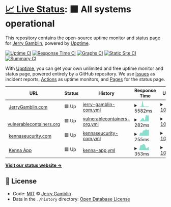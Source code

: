 # [📈 Live Status](https://jgamblin.github.io/upptime): <!--live status--> **🟩 All systems operational**

This repository contains the open-source uptime monitor and status page for [Jerry Gamblin](https://www.jerrygamblin.com), powered by [Upptime](https://github.com/upptime/upptime).

[![Uptime CI](https://github.com/koj-co/upptime/workflows/Uptime%20CI/badge.svg)](https://github.com/koj-co/upptime/actions?query=workflow%3A%22Uptime+CI%22)
[![Response Time CI](https://github.com/koj-co/upptime/workflows/Response%20Time%20CI/badge.svg)](https://github.com/koj-co/upptime/actions?query=workflow%3A%22Response+Time+CI%22)
[![Graphs CI](https://github.com/koj-co/upptime/workflows/Graphs%20CI/badge.svg)](https://github.com/koj-co/upptime/actions?query=workflow%3A%22Graphs+CI%22)
[![Static Site CI](https://github.com/koj-co/upptime/workflows/Static%20Site%20CI/badge.svg)](https://github.com/koj-co/upptime/actions?query=workflow%3A%22Static+Site+CI%22)
[![Summary CI](https://github.com/koj-co/upptime/workflows/Summary%20CI/badge.svg)](https://github.com/koj-co/upptime/actions?query=workflow%3A%22Summary+CI%22)

With [Upptime](https://upptime.js.org), you can get your own unlimited and free uptime monitor and status page, powered entirely by a GitHub repository. We use [Issues](https://github.com/jgamblin/upptime/issues) as incident reports, [Actions](https://github.com/jgamblin/upptime/actions) as uptime monitors, and [Pages](https://jgamblin.github.io/upptime) for the status page.

<!--start: status pages-->
<!-- This summary is generated by Upptime (https://github.com/upptime/upptime) -->
<!-- Do not edit this manually, your changes will be overwritten -->
<!-- prettier-ignore -->
| URL | Status | History | Response Time | Uptime |
| --- | ------ | ------- | ------------- | ------ |
| <img alt="" src="https://favicons.githubusercontent.com/www.jerrygamblin.com" height="13"> [JerryGamblin.com](https://www.jerrygamblin.com) | 🟩 Up | [jerry-gamblin-com.yml](https://github.com/jgamblin/upptime/commits/HEAD/history/jerry-gamblin-com.yml) | <details><summary><img alt="Response time graph" src="./graphs/jerry-gamblin-com/response-time-week.png" height="20"> 5582ms</summary><br><a href="https://jgamblin.github.io/upptime/history/jerry-gamblin-com"><img alt="Response time 2739" src="https://img.shields.io/endpoint?url=https%3A%2F%2Fraw.githubusercontent.com%2Fjgamblin%2Fupptime%2FHEAD%2Fapi%2Fjerry-gamblin-com%2Fresponse-time.json"></a><br><a href="https://jgamblin.github.io/upptime/history/jerry-gamblin-com"><img alt="24-hour response time 2205" src="https://img.shields.io/endpoint?url=https%3A%2F%2Fraw.githubusercontent.com%2Fjgamblin%2Fupptime%2FHEAD%2Fapi%2Fjerry-gamblin-com%2Fresponse-time-day.json"></a><br><a href="https://jgamblin.github.io/upptime/history/jerry-gamblin-com"><img alt="7-day response time 5582" src="https://img.shields.io/endpoint?url=https%3A%2F%2Fraw.githubusercontent.com%2Fjgamblin%2Fupptime%2FHEAD%2Fapi%2Fjerry-gamblin-com%2Fresponse-time-week.json"></a><br><a href="https://jgamblin.github.io/upptime/history/jerry-gamblin-com"><img alt="30-day response time 3546" src="https://img.shields.io/endpoint?url=https%3A%2F%2Fraw.githubusercontent.com%2Fjgamblin%2Fupptime%2FHEAD%2Fapi%2Fjerry-gamblin-com%2Fresponse-time-month.json"></a><br><a href="https://jgamblin.github.io/upptime/history/jerry-gamblin-com"><img alt="1-year response time 2739" src="https://img.shields.io/endpoint?url=https%3A%2F%2Fraw.githubusercontent.com%2Fjgamblin%2Fupptime%2FHEAD%2Fapi%2Fjerry-gamblin-com%2Fresponse-time-year.json"></a></details> | <details><summary><a href="https://jgamblin.github.io/upptime/history/jerry-gamblin-com">100.00%</a></summary><a href="https://jgamblin.github.io/upptime/history/jerry-gamblin-com"><img alt="All-time uptime 99.98%" src="https://img.shields.io/endpoint?url=https%3A%2F%2Fraw.githubusercontent.com%2Fjgamblin%2Fupptime%2FHEAD%2Fapi%2Fjerry-gamblin-com%2Fuptime.json"></a><br><a href="https://jgamblin.github.io/upptime/history/jerry-gamblin-com"><img alt="24-hour uptime 100.00%" src="https://img.shields.io/endpoint?url=https%3A%2F%2Fraw.githubusercontent.com%2Fjgamblin%2Fupptime%2FHEAD%2Fapi%2Fjerry-gamblin-com%2Fuptime-day.json"></a><br><a href="https://jgamblin.github.io/upptime/history/jerry-gamblin-com"><img alt="7-day uptime 100.00%" src="https://img.shields.io/endpoint?url=https%3A%2F%2Fraw.githubusercontent.com%2Fjgamblin%2Fupptime%2FHEAD%2Fapi%2Fjerry-gamblin-com%2Fuptime-week.json"></a><br><a href="https://jgamblin.github.io/upptime/history/jerry-gamblin-com"><img alt="30-day uptime 100.00%" src="https://img.shields.io/endpoint?url=https%3A%2F%2Fraw.githubusercontent.com%2Fjgamblin%2Fupptime%2FHEAD%2Fapi%2Fjerry-gamblin-com%2Fuptime-month.json"></a><br><a href="https://jgamblin.github.io/upptime/history/jerry-gamblin-com"><img alt="1-year uptime 99.98%" src="https://img.shields.io/endpoint?url=https%3A%2F%2Fraw.githubusercontent.com%2Fjgamblin%2Fupptime%2FHEAD%2Fapi%2Fjerry-gamblin-com%2Fuptime-year.json"></a></details>
| <img alt="" src="https://favicons.githubusercontent.com/vulnerablecontainers.org" height="13"> [vulnerablecontainers.org](https://vulnerablecontainers.org) | 🟩 Up | [vulnerablecontainers-org.yml](https://github.com/jgamblin/upptime/commits/HEAD/history/vulnerablecontainers-org.yml) | <details><summary><img alt="Response time graph" src="./graphs/vulnerablecontainers-org/response-time-week.png" height="20"> 282ms</summary><br><a href="https://jgamblin.github.io/upptime/history/vulnerablecontainers-org"><img alt="Response time 205" src="https://img.shields.io/endpoint?url=https%3A%2F%2Fraw.githubusercontent.com%2Fjgamblin%2Fupptime%2FHEAD%2Fapi%2Fvulnerablecontainers-org%2Fresponse-time.json"></a><br><a href="https://jgamblin.github.io/upptime/history/vulnerablecontainers-org"><img alt="24-hour response time 391" src="https://img.shields.io/endpoint?url=https%3A%2F%2Fraw.githubusercontent.com%2Fjgamblin%2Fupptime%2FHEAD%2Fapi%2Fvulnerablecontainers-org%2Fresponse-time-day.json"></a><br><a href="https://jgamblin.github.io/upptime/history/vulnerablecontainers-org"><img alt="7-day response time 282" src="https://img.shields.io/endpoint?url=https%3A%2F%2Fraw.githubusercontent.com%2Fjgamblin%2Fupptime%2FHEAD%2Fapi%2Fvulnerablecontainers-org%2Fresponse-time-week.json"></a><br><a href="https://jgamblin.github.io/upptime/history/vulnerablecontainers-org"><img alt="30-day response time 182" src="https://img.shields.io/endpoint?url=https%3A%2F%2Fraw.githubusercontent.com%2Fjgamblin%2Fupptime%2FHEAD%2Fapi%2Fvulnerablecontainers-org%2Fresponse-time-month.json"></a><br><a href="https://jgamblin.github.io/upptime/history/vulnerablecontainers-org"><img alt="1-year response time 205" src="https://img.shields.io/endpoint?url=https%3A%2F%2Fraw.githubusercontent.com%2Fjgamblin%2Fupptime%2FHEAD%2Fapi%2Fvulnerablecontainers-org%2Fresponse-time-year.json"></a></details> | <details><summary><a href="https://jgamblin.github.io/upptime/history/vulnerablecontainers-org">100.00%</a></summary><a href="https://jgamblin.github.io/upptime/history/vulnerablecontainers-org"><img alt="All-time uptime 100.00%" src="https://img.shields.io/endpoint?url=https%3A%2F%2Fraw.githubusercontent.com%2Fjgamblin%2Fupptime%2FHEAD%2Fapi%2Fvulnerablecontainers-org%2Fuptime.json"></a><br><a href="https://jgamblin.github.io/upptime/history/vulnerablecontainers-org"><img alt="24-hour uptime 100.00%" src="https://img.shields.io/endpoint?url=https%3A%2F%2Fraw.githubusercontent.com%2Fjgamblin%2Fupptime%2FHEAD%2Fapi%2Fvulnerablecontainers-org%2Fuptime-day.json"></a><br><a href="https://jgamblin.github.io/upptime/history/vulnerablecontainers-org"><img alt="7-day uptime 100.00%" src="https://img.shields.io/endpoint?url=https%3A%2F%2Fraw.githubusercontent.com%2Fjgamblin%2Fupptime%2FHEAD%2Fapi%2Fvulnerablecontainers-org%2Fuptime-week.json"></a><br><a href="https://jgamblin.github.io/upptime/history/vulnerablecontainers-org"><img alt="30-day uptime 100.00%" src="https://img.shields.io/endpoint?url=https%3A%2F%2Fraw.githubusercontent.com%2Fjgamblin%2Fupptime%2FHEAD%2Fapi%2Fvulnerablecontainers-org%2Fuptime-month.json"></a><br><a href="https://jgamblin.github.io/upptime/history/vulnerablecontainers-org"><img alt="1-year uptime 100.00%" src="https://img.shields.io/endpoint?url=https%3A%2F%2Fraw.githubusercontent.com%2Fjgamblin%2Fupptime%2FHEAD%2Fapi%2Fvulnerablecontainers-org%2Fuptime-year.json"></a></details>
| <img alt="" src="https://favicons.githubusercontent.com/www.kennasecurity.com" height="13"> [kennaseucurity.com](https://www.kennasecurity.com/) | 🟩 Up | [kennaseucurity-com.yml](https://github.com/jgamblin/upptime/commits/HEAD/history/kennaseucurity-com.yml) | <details><summary><img alt="Response time graph" src="./graphs/kennaseucurity-com/response-time-week.png" height="20"> 255ms</summary><br><a href="https://jgamblin.github.io/upptime/history/kennaseucurity-com"><img alt="Response time 576" src="https://img.shields.io/endpoint?url=https%3A%2F%2Fraw.githubusercontent.com%2Fjgamblin%2Fupptime%2FHEAD%2Fapi%2Fkennaseucurity-com%2Fresponse-time.json"></a><br><a href="https://jgamblin.github.io/upptime/history/kennaseucurity-com"><img alt="24-hour response time 301" src="https://img.shields.io/endpoint?url=https%3A%2F%2Fraw.githubusercontent.com%2Fjgamblin%2Fupptime%2FHEAD%2Fapi%2Fkennaseucurity-com%2Fresponse-time-day.json"></a><br><a href="https://jgamblin.github.io/upptime/history/kennaseucurity-com"><img alt="7-day response time 255" src="https://img.shields.io/endpoint?url=https%3A%2F%2Fraw.githubusercontent.com%2Fjgamblin%2Fupptime%2FHEAD%2Fapi%2Fkennaseucurity-com%2Fresponse-time-week.json"></a><br><a href="https://jgamblin.github.io/upptime/history/kennaseucurity-com"><img alt="30-day response time 396" src="https://img.shields.io/endpoint?url=https%3A%2F%2Fraw.githubusercontent.com%2Fjgamblin%2Fupptime%2FHEAD%2Fapi%2Fkennaseucurity-com%2Fresponse-time-month.json"></a><br><a href="https://jgamblin.github.io/upptime/history/kennaseucurity-com"><img alt="1-year response time 576" src="https://img.shields.io/endpoint?url=https%3A%2F%2Fraw.githubusercontent.com%2Fjgamblin%2Fupptime%2FHEAD%2Fapi%2Fkennaseucurity-com%2Fresponse-time-year.json"></a></details> | <details><summary><a href="https://jgamblin.github.io/upptime/history/kennaseucurity-com">100.00%</a></summary><a href="https://jgamblin.github.io/upptime/history/kennaseucurity-com"><img alt="All-time uptime 99.96%" src="https://img.shields.io/endpoint?url=https%3A%2F%2Fraw.githubusercontent.com%2Fjgamblin%2Fupptime%2FHEAD%2Fapi%2Fkennaseucurity-com%2Fuptime.json"></a><br><a href="https://jgamblin.github.io/upptime/history/kennaseucurity-com"><img alt="24-hour uptime 100.00%" src="https://img.shields.io/endpoint?url=https%3A%2F%2Fraw.githubusercontent.com%2Fjgamblin%2Fupptime%2FHEAD%2Fapi%2Fkennaseucurity-com%2Fuptime-day.json"></a><br><a href="https://jgamblin.github.io/upptime/history/kennaseucurity-com"><img alt="7-day uptime 100.00%" src="https://img.shields.io/endpoint?url=https%3A%2F%2Fraw.githubusercontent.com%2Fjgamblin%2Fupptime%2FHEAD%2Fapi%2Fkennaseucurity-com%2Fuptime-week.json"></a><br><a href="https://jgamblin.github.io/upptime/history/kennaseucurity-com"><img alt="30-day uptime 100.00%" src="https://img.shields.io/endpoint?url=https%3A%2F%2Fraw.githubusercontent.com%2Fjgamblin%2Fupptime%2FHEAD%2Fapi%2Fkennaseucurity-com%2Fuptime-month.json"></a><br><a href="https://jgamblin.github.io/upptime/history/kennaseucurity-com"><img alt="1-year uptime 99.96%" src="https://img.shields.io/endpoint?url=https%3A%2F%2Fraw.githubusercontent.com%2Fjgamblin%2Fupptime%2FHEAD%2Fapi%2Fkennaseucurity-com%2Fuptime-year.json"></a></details>
| <img alt="" src="https://favicons.githubusercontent.com/app.kennasecurity.com" height="13"> [Kenna App](https://app.kennasecurity.com/) | 🟩 Up | [kenna-app.yml](https://github.com/jgamblin/upptime/commits/HEAD/history/kenna-app.yml) | <details><summary><img alt="Response time graph" src="./graphs/kenna-app/response-time-week.png" height="20"> 353ms</summary><br><a href="https://jgamblin.github.io/upptime/history/kenna-app"><img alt="Response time 382" src="https://img.shields.io/endpoint?url=https%3A%2F%2Fraw.githubusercontent.com%2Fjgamblin%2Fupptime%2FHEAD%2Fapi%2Fkenna-app%2Fresponse-time.json"></a><br><a href="https://jgamblin.github.io/upptime/history/kenna-app"><img alt="24-hour response time 244" src="https://img.shields.io/endpoint?url=https%3A%2F%2Fraw.githubusercontent.com%2Fjgamblin%2Fupptime%2FHEAD%2Fapi%2Fkenna-app%2Fresponse-time-day.json"></a><br><a href="https://jgamblin.github.io/upptime/history/kenna-app"><img alt="7-day response time 353" src="https://img.shields.io/endpoint?url=https%3A%2F%2Fraw.githubusercontent.com%2Fjgamblin%2Fupptime%2FHEAD%2Fapi%2Fkenna-app%2Fresponse-time-week.json"></a><br><a href="https://jgamblin.github.io/upptime/history/kenna-app"><img alt="30-day response time 385" src="https://img.shields.io/endpoint?url=https%3A%2F%2Fraw.githubusercontent.com%2Fjgamblin%2Fupptime%2FHEAD%2Fapi%2Fkenna-app%2Fresponse-time-month.json"></a><br><a href="https://jgamblin.github.io/upptime/history/kenna-app"><img alt="1-year response time 382" src="https://img.shields.io/endpoint?url=https%3A%2F%2Fraw.githubusercontent.com%2Fjgamblin%2Fupptime%2FHEAD%2Fapi%2Fkenna-app%2Fresponse-time-year.json"></a></details> | <details><summary><a href="https://jgamblin.github.io/upptime/history/kenna-app">100.00%</a></summary><a href="https://jgamblin.github.io/upptime/history/kenna-app"><img alt="All-time uptime 99.62%" src="https://img.shields.io/endpoint?url=https%3A%2F%2Fraw.githubusercontent.com%2Fjgamblin%2Fupptime%2FHEAD%2Fapi%2Fkenna-app%2Fuptime.json"></a><br><a href="https://jgamblin.github.io/upptime/history/kenna-app"><img alt="24-hour uptime 100.00%" src="https://img.shields.io/endpoint?url=https%3A%2F%2Fraw.githubusercontent.com%2Fjgamblin%2Fupptime%2FHEAD%2Fapi%2Fkenna-app%2Fuptime-day.json"></a><br><a href="https://jgamblin.github.io/upptime/history/kenna-app"><img alt="7-day uptime 100.00%" src="https://img.shields.io/endpoint?url=https%3A%2F%2Fraw.githubusercontent.com%2Fjgamblin%2Fupptime%2FHEAD%2Fapi%2Fkenna-app%2Fuptime-week.json"></a><br><a href="https://jgamblin.github.io/upptime/history/kenna-app"><img alt="30-day uptime 100.00%" src="https://img.shields.io/endpoint?url=https%3A%2F%2Fraw.githubusercontent.com%2Fjgamblin%2Fupptime%2FHEAD%2Fapi%2Fkenna-app%2Fuptime-month.json"></a><br><a href="https://jgamblin.github.io/upptime/history/kenna-app"><img alt="1-year uptime 99.62%" src="https://img.shields.io/endpoint?url=https%3A%2F%2Fraw.githubusercontent.com%2Fjgamblin%2Fupptime%2FHEAD%2Fapi%2Fkenna-app%2Fuptime-year.json"></a></details>

<!--end: status pages-->

[**Visit our status website →**](https://jgamblin.github.io/upptime)

## 📄 License

- Code: [MIT](./LICENSE) © [Jerry Gamblin](https://www.jerrygamblin.com)
- Data in the `./history` directory: [Open Database License](https://opendatacommons.org/licenses/odbl/1-0/)
